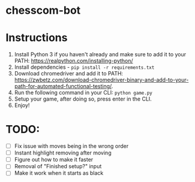 # chesscom-bot

# Instructions
1. Install Python 3 if you haven't already and make sure to add it to your PATH: https://realpython.com/installing-python/ 
2. Install dependencies - `pip install -r requirements.txt`
3. Download chromedriver and add it to PATH: https://zwbetz.com/download-chromedriver-binary-and-add-to-your-path-for-automated-functional-testing/.
4. Run the following command in your CLI: `python game.py`
5. Setup your game, after doing so, press enter in the CLI.
6. Enjoy!

# TODO:
- [ ] Fix issue with moves being in the wrong order
- [ ] Instant highlight removing after moving
- [ ] Figure out how to make it faster
- [ ] Removal of "Finished setup?" input
- [ ] Make it work when it starts as black
